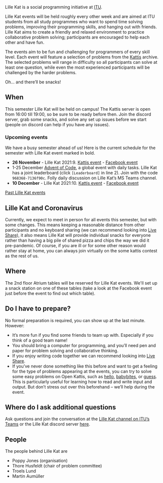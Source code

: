 Lille Kat is a social programming initiative at [ITU](https://www.itu.dk).

Lille Kat events will be held roughly every other week and are aimed at ITU students from all study programmes who want to spend time solving problems, improving their programming skills, and hanging out with friends. Lille Kat aims to create a friendly and relaxed environment to practice collaborative problem solving; participants are encouraged to help each other and have fun.

The events aim to be fun and challenging for programmers of every skill level. Each event will feature a selection of problems from the [Kattis](https://open.kattis.com ) archive. The selected problems will range in difficulty so all participants can solve at least one question, while even the most experienced participants will be challenged by the harder problems.

Oh... and there’ll be snacks!

## When

This semester Lille Kat will be held on campus! The Kattis server is open from 16:00 till 19:00, so be sure to be ready before then. Join the discord server, grab some snacks, and solve any set up issues before we start (people on discord can help if you have any issues).  

### Upcoming events

We have a busy semester ahead of us! Here is the current schedule for the semester with Lille Kat event marked in bold.

- **26 November** - Lille Kat 2021:9. [Kattis event](https://open.kattis.com/contests/g5r8pu) - [Facebook event](https://fb.me/e/1sHuQD1zs)
- 1-25 December [Advent of Code](https://adventofcode.com), a global event with daily tasks. Lille Kat has a joint leaderboard (click `[Leaderboard]` in line 2). Join with the code `968368-7136f90c`. Folly daily discussion on Lille Kat’s MS Teams channel.
- **10 December** - Lille Kat 2021:10. [Kattis event](https://open.kattis.com/contests/qtqoc4/) - [Facebook event](https://fb.me/e/QuoywbWD)

[Past Lille Kat events](pastevents.md)

## Lille Kat and Coronavirus

Currently, we expect to meet in person for all events this semester, but with some changes. This means keeping a reasonable distance from other participants and no keyboard sharing (we can recommend looking into [Live Share](https://visualstudio.microsoft.com/services/live-share/)), it also means Lille Kat will provide individual snacks for everyone rather than having a big pile of shared pizza and chips the way we did it pre-pandemic. Of course, if you are ill or for some other reason would rather stay at home, you can always join virtually on the some kattis contest as the rest of us.

## Where  

The 2nd floor Atrium tables will be reserved for Lille Kat events. We'll set up a snack station on one of these tables (take a look at the Facebook event just before the event to find out which table).

## Do I have to prepare?

No formal preparation is required, you can show up at the last minute.
However:

- It’s more fun if you find some friends to team up with. Especially if you think of a good team name!
- You should bring a computer for programming, and you’ll need pen and paper for problem solving and collaborative thinking.
- If you enjoy writing code together we can recommend looking into [Live Share](https://visualstudio.microsoft.com/services/live-share/).
- If you’ve never done something like this before and want to get a feeling for the type of problems appearing at the events, you can try to solve some easy problems on Open Kattis, such as [hello](https://open.kattis.com/problems/hello), [babybites](https://open.kattis.com/problems/babybites), or [guess](https://open.kattis.com/problems/guess). This is particularly useful for learning how to read and write input and output. But don’t stress out over this beforehand – we’ll help during the event.

## Where do I ask additional questions

Ask questions and join the conversation at the [Lille Kat channel on ITU’s Teams](https://teams.microsoft.com/l/team/19%3a3f1ac4a2adf040f1892cfe2ec12006c1%40thread.tacv2/conversations?groupId=f8d37a29-5c53-44fd-b2c9-bed005d1aee9&tenantId=bea229b6-7a08-4086-b44c-71f57f716bdb) or the Lille Kat discord server [here](https://discord.gg/tGPq46j9E4).

## People

The people behind Lille Kat are

- Poppy Jones (organisation)
- Thore Husfeldt (chair of problem committee)
- Troels Lund
- Martin Aumüller
